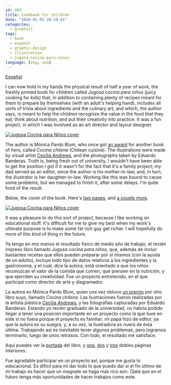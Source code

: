 ```yaml
---
id: 403
title: Cookbook for children
date: "2010-01-05 20:19:41"
categories:
  - graphics
tags:
  - book
  - espanol
  - graphic-design
  - illustration
  - jugosa-cocina-para-ninos
language: [eng, spa]
---
```


[Español](/2010/01/cookbook-for-children/#language)

I can now hold in my hands the physical result of half a year of work, the freshly printed book for children called _Jugosa cocina para niños_ (juicy cooking for kids) that, in addition to containing plenty of recipes meant for them to prepare by themselves (with an adult's helping hand), includes all sorts of trivia about ingredients and the culinary art, and which, the author says, is meant to help the children recognize the value in the food that they eat, think about nutrition, and put their creativity into practice. It was a fun project, in which I was involved as an art director and layout designer.

[![Jugosa Cocina para Niños cover](/files/2010/01-cookbook-for-children/jugosa1small1.jpg "Jugosa Cocina para Niños pages")](//piclog.agj.cl/index.php?showimage=66)

<!-- more -->

The author is Mónica Pardo Blum, who once got [an award](http://www.former.cookbookfair.com/html/latin_america.html) for another book of hers, called _Cocina chilena_ (Chilean cuisine). The illustrations were made by visual artist [Cecilia Andrews](http://ceciliaandrews.blogspot.com/), and the photographs taken by Eduardo Banderas. Truth is, being fresh out of university, I wouldn't have been able to get the position I got if it wasn't for the fact that it's a family project; my dad served as an editor, since the author is his mother-in-law, and, in turn, the illustrator is her daughter-in-law. Working like this was bound to cause some problems, but we managed to finish it, after some delays. I'm quite fond of the result.

Below, the cover of the book. Here's [two pages](//piclog.agj.cl/index.php?showimage=67), and [a couple more](//piclog.agj.cl/index.php?showimage=68).

[![Jugosa Cocina para Niños cover](/files/2010/01-cookbook-for-children/jugosaportadasmall1.jpg "Jugosa Cocina para Niños cover")](//piclog.agj.cl/index.php?showimage=65)

It was a pleasure to do this sort of project, because I like working on educational stuff. It's difficult for me to give my best when my work's ultimate purpose is to make some fat rich guy get richer. I will hopefully do more of this kind of thing in the future.

<language-break language="spa" />

Ya tengo en mis manos el resultado físico de medio año de trabajo, el recién impreso libro llamado _Jugosa cocina para niños_, que, además de incluir bastantes recetas que ellos pueden preparar por sí mismos (con la ayuda de un adulto), incluye todo tipo de datos relativos a los ingredientes y la gastronomía, y el cual, dice la autora, está orientado a que los niños reconozcan el valor de la comida que comen, que piensen en la nutrición, y que ejerciten su creatividad. Fue un proyecto entretenido, en el que participé como director de arte y diagramador.

La autora es Mónica Pardo Blum, quien una vez obtuvo [un premio](http://www.former.cookbookfair.com/html/latin_america.html) por otro libro suyo, llamado _Cocina chilena_. Las ilustraciones fueron realizadas por la artista plástica [Cecilia Andrews](http://ceciliaandrews.blogspot.com/), y las fotografías capturadas por Eduardo Banderas. Estando yo recién graduado de la universidad, no habría podido llegar a tener una posición importante en un proyecto como la que tuve en este si no fuera porque el proyecto es familiar; mi papá hizo de editor, ya que la autora es su suegra, y, a su vez, la ilustradora es nuera de ésta última. Trabajando así es inevitable tener algunos problemas, pero logramos terminarlo, luego de unos retrasos. Con todo, el resultado me satisface.

Aquí puedes ver la [portada](//piclog.agj.cl/index.php?showimage=65) del libro, y [una](//piclog.agj.cl/index.php?showimage=66), [dos](//piclog.agj.cl/index.php?showimage=67) y [tres](//piclog.agj.cl/index.php?showimage=68) dobles páginas interiores.

Fue agradable participar en un proyecto así, porque me gusta lo educacional. Es difícil para mí dar todo lo que puedo dar si el fin último de mi trabajo es hacer que un magnate se haga más rico aún. Ojalá que en el futuro tenga más oportunidades de hacer trabajos como este.
